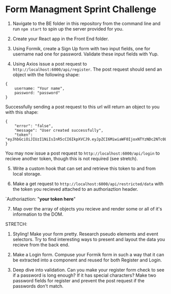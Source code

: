 # Form Managment Sprint Challenge

1. Navigate to the BE folder in this repository from the command line and run `npm start` to spin up the server provided for you.

2. Create your React app in the Front End folder.

3. Using Formik, create a Sign Up form with two input fields, one for username nad one for password. Validate these input fields with Yup.

4. Using Axios issue a post request to `http://localhost:6000/api/register`. The post request should send an object with the following shape:

```
{
    username: "Your name",
    password: "password"
}
```

Successfully sending a post request to this url will return an object to you with this shape:

```
{
    "error": "false",
    "message": "User created successfully",
    "token": "eyJhbGciOiJIUzI1NiIsInR5cCI6IkpXVCJ9.eyJpZCI6MiwiaWF0IjoxNTYzNDc2NTc0LCJleHAiOjE1NjM0ODAxNzR9.pIkjFgRRbrrg8j38YGiWpMlw0wgTWRfZmIIMAeFLQcw"
}
```

You may now issue a post request to `http://localhost:6000/api/login` to recieve another token, though this is not required (see stretch).

5.  Write a custom hook that can set and retrieve this token to and from local storage.

6.  Make a get request to `http://localhost:6000/api/restricted/data` with the token you recieved attached to an authoriaztion header.

`Authoriaztion: "**your token here**"

7. Map over the array of objects you recieve and render some or all of it's information to the DOM.

STRETCH:

1. Styling! Make your form pretty. Research pseudo elements and event selectors. Try to find interesting ways to present and layout the data you recieve from the back end.

2. Make a Login form. Compuse your Formik form in such a way that it can be extracted into a component and reused for both Register and Login.

3. Deep dive into validation. Can you make your register form check to see if a password is long enough? If it has special characters? Make two password fields for register and prevent the post request if the passwords don't match.
